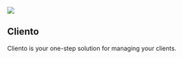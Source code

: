 ![](https://shaheercdn.onrender.com/a5e28d4f-b65a-4b93-9f19-8ca74c16836f)

## Cliento

Cliento is your one-step solution for managing your clients.
